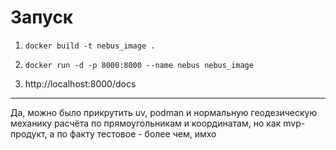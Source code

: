 # Запуск

1) `docker build -t nebus_image .`

2) `docker run -d -p 8000:8000 --name nebus nebus_image`

3) http://localhost:8000/docs

---
Да, можно было прикрутить uv, podman и нормальную геодезическую механику расчёта по прямоугольникам и координатам, но как mvp-продукт, а по факту тестовое - более чем, имхо
